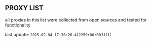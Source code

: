 ## PROXY LIST

all proxies in this list were collected from open sources and tested for functionality

last update: `2025-02-04 17:36:26.412259+00:00` UTC